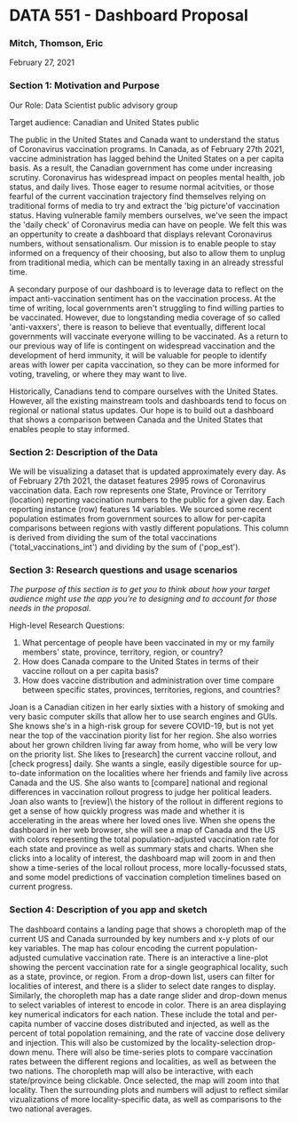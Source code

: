 # DATA 551 - Dashboard Proposal

### Mitch, Thomson, Eric
February 27, 2021

### Section 1: Motivation and Purpose

Our Role: Data Scientist public advisory group

Target audience: Canadian and United States public

The public in the United States and Canada want to understand the status of Coronavirus vaccination programs. In Canada, as of February 27th 2021, vaccine administration has lagged behind the United States on a per capita basis. As a result, the Canadian government has come under increasing scrutiny. Coronavirus has widespread impact on peoples mental health, job status, and daily lives. Those eager to resume normal acitvities, or those fearful of the current vaccination trajectory find themselves relying on traditional forms of media to try and extract the 'big picture'of vaccination status. Having vulnerable family members ourselves, we've seen the impact the 'daily check' of Coronavirus media can have on people. We felt this was an oppertunity to create a dashboard that displays relevant Coronavirus numbers, without sensationalism. Our mission is to enable people to stay informed on a frequency of their choosing, but also to allow them to unplug from traditional media, which can be mentally taxing in an already stressful time.

A secondary purpose of our dashboard is to leverage data to reflect on the impact anti-vaccination sentiment has on the vaccination process. At the time of writing, local governments aren't struggling to find willing parties to be vaccinated. However, due to longstanding media coverage of so called 'anti-vaxxers', there is reason to believe that eventually, different local governments will vaccinate everyone willing to be vaccinated. As a return to our previous way of life is contingent on widespread vaccination and the development of herd immunity, it will be valuable for people to identify areas with lower per capita vaccination, so they can be more informed for voting, traveling, or where they may want to live.

Historically, Canadians tend to compare ourselves with the United States. However, all the existing mainstream tools and dashboards tend to focus on regional or national status updates. Our hope is to build out a dashboard that shows a comparison between Canada and the United States that enables people to stay informed.



### Section 2: Description of the Data

We will be visualizing a dataset that is updated approximately every day. As of February 27th 2021, the dataset features 2995 rows of Coronavirus vaccination data. Each row represents one State, Province or Territory (location) reporting vaccination numbers to the public for a given day. Each reporting instance (row) features 14 variables. We sourced some recent population estimates from government sources to allow for per-capita comparisons between regions with vastly different populations. This column is derived from dividing the sum of the total vaccinations ('total_vaccinations_int') and dividing by the sum of ('pop_est').




### Section 3: Research questions and usage scenarios

*The purpose of this section is to get you to think about how your target audience might use the app you’re to designing and to account for those needs in the proposal.*

High-level Research Questions:
1) What percentage of people have been vaccinated in my or my family members' state, province, territory, region, or country?
2) How does Canada compare to the United States in terms of their vaccine rollout on a per capita basis?
3) How does vaccine distribution and administration over time compare between specific states, provinces, territories, regions, and countries?

Joan is a Canadian citizen in her early sixties with a history of smoking and very basic computer skills that allow her to use search engines and GUIs. She knows she's in a high-risk group for severe COVID-19, but is not yet near the top of the vaccination piority list for her region. She also worries about her grown children living far away from home, who will be very low on the priority list. She likes to \[research\] the current vaccine rollout, and \[check progress\] daily. She wants a single, easily digestible source for up-to-date information on the localities where her friends and family live across Canada and the US. She also wants to \[compare\] national and regional differences in vaccination rollout progress to judge her political leaders. Joan also wants to \[review]\ the history of the rollout in different regions to get a sense of how quickly progress was made and whether it is accelerating in the areas where her loved ones live. When she opens the dashboard in her web browser, she will see a map of Canada and the US with colors representing the total population-adjusted vaccination rate for each state and province as well as summary stats and charts. When she clicks into a locality of interest, the dashboard map will zoom in and then show a time-series of the local rollout process, more locally-focussed stats, and some model predictions of vaccination completion timelines based on current progress.

### Section 4: Description of you app and sketch

The dashboard contains a landing page that shows a choropleth map of the current US and Canada surrounded by key numbers and x-y plots of our key variables. The map has colour encoding the current population-adjusted cumulative vaccination rate. There is an interactive a line-plot showing the percent vaccination rate for a single geographical locality, such as a state, province, or region. From a drop-down list, users can filter for localities of interest, and there is a slider to select date ranges to display. Similarly, the choropleth map has a date range slider and drop-down menus to select variables of interest to encode in color. There is an area displaying key numerical indicators for each nation. These include the total and per-capita number of vaccine doses distributed and injected, as well as the percent of total popolation remaining, and the rate of vaccine dose delivery and injection. This will also be customized by the locality-selection drop-down menu. There will also be time-series plots to compare vaccination rates between the different regions and localities, as well as between the two nations. The choropleth map will also be interactive, with each state/province being clickable. Once selected, the map will zoom into that locality. Then the surrounding plots and numbers will adjust to reflect similar vizualizations of more locality-specific data, as well as comparisons to the two national averages.